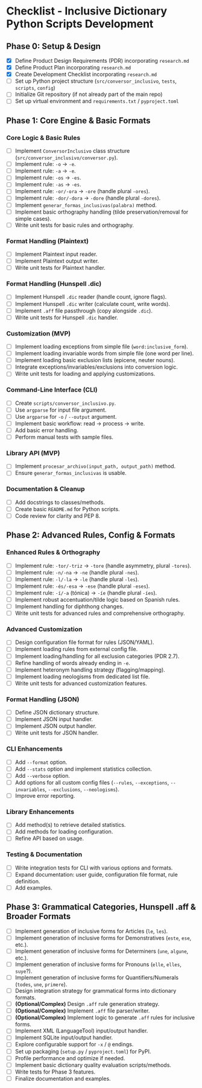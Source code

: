 # Checklist - Inclusive Dictionary Python Scripts Development

## Phase 0: Setup & Design

*   [x] Define Product Design Requirements (PDR) incorporating `research.md`
*   [x] Define Product Plan incorporating `research.md`
*   [x] Create Development Checklist incorporating `research.md`
*   [ ] Set up Python project structure (`src/conversor_inclusivo`, `tests`, `scripts`, `config`)
*   [ ] Initialize Git repository (if not already part of the main repo)
*   [ ] Set up virtual environment and `requirements.txt` / `pyproject.toml`

## Phase 1: Core Engine & Basic Formats

### Core Logic & Basic Rules
*   [ ] Implement `ConversorInclusivo` class structure (`src/conversor_inclusivo/conversor.py`).
*   [ ] Implement rule: `-o` -> `-e`.
*   [ ] Implement rule: `-a` -> `-e`.
*   [ ] Implement rule: `-os` -> `-es`.
*   [ ] Implement rule: `-as` -> `-es`.
*   [ ] Implement rule: `-or/-ora` -> `-ore` (handle plural `-ores`).
*   [ ] Implement rule: `-dor/-dora` -> `-dore` (handle plural `-dores`).
*   [ ] Implement `generar_formas_inclusivas(palabra)` method.
*   [ ] Implement basic orthography handling (tilde preservation/removal for simple cases).
*   [ ] Write unit tests for basic rules and orthography.

### Format Handling (Plaintext)
*   [ ] Implement Plaintext input reader.
*   [ ] Implement Plaintext output writer.
*   [ ] Write unit tests for Plaintext handler.

### Format Handling (Hunspell .dic)
*   [ ] Implement Hunspell `.dic` reader (handle count, ignore flags).
*   [ ] Implement Hunspell `.dic` writer (calculate count, write words).
*   [ ] Implement `.aff` file passthrough (copy alongside `.dic`).
*   [ ] Write unit tests for Hunspell `.dic` handler.

### Customization (MVP)
*   [ ] Implement loading exceptions from simple file (`word:inclusive_form`).
*   [ ] Implement loading invariable words from simple file (one word per line).
*   [ ] Implement loading basic exclusion lists (epicene, neuter nouns).
*   [ ] Integrate exceptions/invariables/exclusions into conversion logic.
*   [ ] Write unit tests for loading and applying customizations.

### Command-Line Interface (CLI)
*   [ ] Create `scripts/conversor_inclusivo.py`.
*   [ ] Use `argparse` for input file argument.
*   [ ] Use `argparse` for `-o` / `--output` argument.
*   [ ] Implement basic workflow: read -> process -> write.
*   [ ] Add basic error handling.
*   [ ] Perform manual tests with sample files.

### Library API (MVP)
*   [ ] Implement `procesar_archivo(input_path, output_path)` method.
*   [ ] Ensure `generar_formas_inclusivas` is usable.

### Documentation & Cleanup
*   [ ] Add docstrings to classes/methods.
*   [ ] Create basic `README.md` for Python scripts.
*   [ ] Code review for clarity and PEP 8.

## Phase 2: Advanced Rules, Config & Formats

### Enhanced Rules & Orthography
*   [ ] Implement rule: `-tor/-triz` -> `-tore` (handle asymmetry, plural `-tores`).
*   [ ] Implement rule: `-n/-na` -> `-ne` (handle plural `-nes`).
*   [ ] Implement rule: `-l/-la` -> `-le` (handle plural `-les`).
*   [ ] Implement rule: `-és/-esa` -> `-ese` (handle plural `-eses`).
*   [ ] Implement rule: `-í/-a` (tónica) -> `-íe` (handle plural `-íes`).
*   [ ] Implement robust accentuation/tilde logic based on Spanish rules.
*   [ ] Implement handling for diphthong changes.
*   [ ] Write unit tests for advanced rules and comprehensive orthography.

### Advanced Customization
*   [ ] Design configuration file format for rules (JSON/YAML).
*   [ ] Implement loading rules from external config file.
*   [ ] Implement loading/handling for all exclusion categories (PDR 2.7).
*   [ ] Refine handling of words already ending in `-e`.
*   [ ] Implement heteronym handling strategy (flagging/mapping).
*   [ ] Implement loading neologisms from dedicated list file.
*   [ ] Write unit tests for advanced customization features.

### Format Handling (JSON)
*   [ ] Define JSON dictionary structure.
*   [ ] Implement JSON input handler.
*   [ ] Implement JSON output handler.
*   [ ] Write unit tests for JSON handler.

### CLI Enhancements
*   [ ] Add `--format` option.
*   [ ] Add `--stats` option and implement statistics collection.
*   [ ] Add `--verbose` option.
*   [ ] Add options for all custom config files (`--rules`, `--exceptions`, `--invariables`, `--exclusions`, `--neologisms`).
*   [ ] Improve error reporting.

### Library Enhancements
*   [ ] Add method(s) to retrieve detailed statistics.
*   [ ] Add methods for loading configuration.
*   [ ] Refine API based on usage.

### Testing & Documentation
*   [ ] Write integration tests for CLI with various options and formats.
*   [ ] Expand documentation: user guide, configuration file format, rule definition.
*   [ ] Add examples.

## Phase 3: Grammatical Categories, Hunspell .aff & Broader Formats

*   [ ] Implement generation of inclusive forms for Articles (`le`, `les`).
*   [ ] Implement generation of inclusive forms for Demonstratives (`este`, `ese`, etc.).
*   [ ] Implement generation of inclusive forms for Determiners (`une`, `algune`, etc.).
*   [ ] Implement generation of inclusive forms for Pronouns (`elle`, `elles`, `suye`?).
*   [ ] Implement generation of inclusive forms for Quantifiers/Numerals (`todes`, `une`, `primere`).
*   [ ] Design integration strategy for grammatical forms into dictionary formats.
*   [ ] **(Optional/Complex)** Design `.aff` rule generation strategy.
*   [ ] **(Optional/Complex)** Implement `.aff` file parser/writer.
*   [ ] **(Optional/Complex)** Implement logic to generate `.aff` rules for inclusive forms.
*   [ ] Implement XML (LanguageTool) input/output handler.
*   [ ] Implement SQLite input/output handler.
*   [ ] Explore configurable support for `-x` / `@` endings.
*   [ ] Set up packaging (`setup.py` / `pyproject.toml`) for PyPI.
*   [ ] Profile performance and optimize if needed.
*   [ ] Implement basic dictionary quality evaluation scripts/methods.
*   [ ] Write tests for Phase 3 features.
*   [ ] Finalize documentation and examples.
